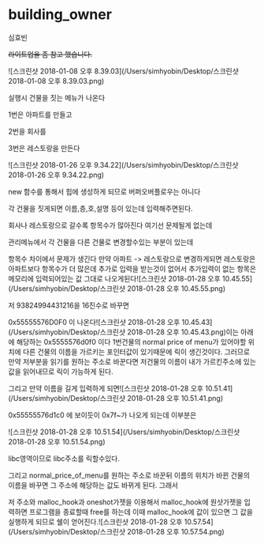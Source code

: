 # building_owner

심효빈

~~라이트업을 좀 참고 했습니다.~~

![스크린샷 2018-01-08 오후 8.39.03](/Users/simhyobin/Desktop/스크린샷 2018-01-08 오후 8.39.03.png)

실행시 건물을 짓는 메뉴가 나온다  

1번은 아파트를 만들고

2번을 회사를

3번은 레스토랑을 만든다

![스크린샷 2018-01-26 오후 9.34.22](/Users/simhyobin/Desktop/스크린샷 2018-01-26 오후 9.34.22.png)

new 함수를 통해서 힙에 생성하게 되므로 버퍼오버플로우는 아니다

각 건물을 짓게되면 이름,층,호,설명 등이 있는데 입력해주면된다.

회사나 레스토랑으로 갈수록 항목수가 많아진다 여기선 문제될게 없는데

관리메뉴에서 각 건물을 다른 건물로 변경할수있는 부분이 있는데

항목수 차이에서 문제가 생긴다 만약 아파트 -> 레스토랑으로 변경하게되면 레스토랑은 아파트보다 항목수가 더 많은데 추가로 입력을 받는것이 없어서 추가입력이 없는 항목은 메모리에 입력되어있는 값 그대로 나오게된다![스크린샷 2018-01-28 오후 10.45.55](/Users/simhyobin/Desktop/스크린샷 2018-01-28 오후 10.45.55.png)

저 93824994431216을 16진수로 바꾸면 

0x55555576D0F0 이 나온다![스크린샷 2018-01-28 오후 10.45.43](/Users/simhyobin/Desktop/스크린샷 2018-01-28 오후 10.45.43.png)이는 아래에 해당하는 0x5555576d0f0 이다 1번건물의 normal price of menu가 있어야할 위치에 다른 건물의 이름을 가르키는 포인터값이 있기때문에 릭이 생긴것이다. 그러므로 만약 저부분을 읽기를 원하는 주소로 바꾼다면 저건물의 이름이 내가 가르킨주소에 있는 값을 읽어내므로 릭이 가능하게 된다. 

그리고 만약 이름을 길게 입력하게 되면![스크린샷 2018-01-28 오후 10.51.41](/Users/simhyobin/Desktop/스크린샷 2018-01-28 오후 10.51.41.png)

0x55555576d1c0 에 보이듯이 0x7f~가 나오게 되는데 이부분은 

![스크린샷 2018-01-28 오후 10.51.54](/Users/simhyobin/Desktop/스크린샷 2018-01-28 오후 10.51.54.png)

libc영역이므로 libc주소를 릭할수있다.

그리고 normal_price_of_menu를 원하는 주소로 바꾼뒤 이름의 위치가 바뀐 건물의 이름을 바꾸면 그 주소에 해당하는 값도 바뀌게 된다. 그래서 

저 주소와 malloc_hook과 oneshot가젯을 이용해서 malloc_hook에 원샷가젯을 입력하면 프로그램을 종료할때 free를 하는데 이때 malloc_hook에 값이 있으면 그 값을 실행하게 되므로 쉘이 얻어진다.![스크린샷 2018-01-28 오후 10.57.54](/Users/simhyobin/Desktop/스크린샷 2018-01-28 오후 10.57.54.png)